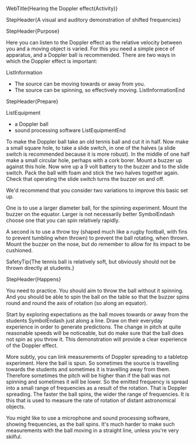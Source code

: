 WebTitle{Hearing the Doppler effect(Activity)}

StepHeader{A visual and auditory demonstration of shifted frequencies}

StepHeader{Purpose}

Here you can listen to the Doppler effect as the relative velocity between you and a moving object is varied. For this you need a simple piece of apparatus, and a Doppler ball is recommended. There are two ways in which the Doppler effect is important:

ListInformation
- The source can be moving towards or away from you.
- The source can be spinning, so effectively moving.
ListInformationEnd

StepHeader{Prepare}

ListEquipment
- a Doppler ball
- sound processing software
ListEquipmentEnd

To make the Doppler ball take an old tennis ball and cut it in half. Now make a small square hole, to take a slide switch, in one of the halves (a slide switch is recommended because it is more robust). In the middle of one half make a small circular hole, perhaps with a cork borer. Mount a buzzer up against this hole. Now wire up a 9 volt battery to the buzzer and to the slide switch. Pack the ball with foam and stick the two halves together again. Check that operating the slide switch turns the buzzer on and off.

We'd recommend that you consider two variations to improve this basic set up.

One is to use a larger diameter ball, for the spinning experiment. Mount the buzzer on the equator. Larger is not necessarily better SymbolEndash choose one that you can spin relatively rapidly.

A second is to use a throw toy (shaped much like a rugby football, with fins to prevent tumbling when thrown) to prevent the ball rotating, when thrown. Mount the buzzer on the nose, but do remember to allow for its impact to be cushioned.

SafetyTip{The tennis ball is relatively soft, but obviously should not be thrown directly at students.}

StepHeader{Happens}

You need to practice. You should aim to throw the ball without it spinning. And you should be able to spin the ball on the table so that the buzzer spins round and round the axis of rotation (so along an equator).

Start by exploring expectations as the ball moves towards or away from the students SymbolEndash just along a line. Draw on their everyday experience in order to generate predictions. The change in pitch at quite reasonable speeds will be noticeable, but do make sure that the ball does not spin as you throw it. This demonstration will provide a clear experience of the Doppler effect.

More subtly, you can link measurements of Doppler spreading to a tabletop experiment. Here the ball is spun. So sometimes the source is travelling towards the students and sometimes it is travelling away from them. Therefore sometimes the pitch will be higher than if the ball was not spinning and sometimes it will be lower. So the emitted frequency is spread into a small range of frequencies as a result of the rotation. That is Doppler spreading. The faster the ball spins, the wider the range of frequencies. It is this that is used to measure the rate of rotation of distant astronomical objects.

You might like to use a microphone and sound processing software, showing frequencies, as the ball spins. It's much harder to make such measurements with the ball moving in a straight line, unless you're very skilful.

